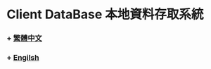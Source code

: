 # Client DataBase 本地資料存取系統

### + [繁體中文](https://github.com/k79k06k02k/ClientDataBase/blob/master/Documentation/zh-tw.md)
### + [Engilsh](https://github.com/k79k06k02k/ClientDataBase/blob/master/Documentation/en.md)
